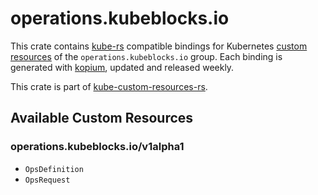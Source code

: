 <!--
SPDX-FileCopyrightText: The kube-custom-resources-rs Authors
SPDX-License-Identifier: 0BSD
 -->

# operations.kubeblocks.io

This crate contains [kube-rs](https://kube.rs/) compatible bindings for Kubernetes [custom resources](https://kubernetes.io/docs/tasks/extend-kubernetes/custom-resources/custom-resource-definitions/) of the `operations.kubeblocks.io` group. Each binding is generated with [kopium](https://github.com/kube-rs/kopium), updated and released weekly.

This crate is part of [kube-custom-resources-rs](https://github.com/metio/kube-custom-resources-rs).

## Available Custom Resources

### operations.kubeblocks.io/v1alpha1
- `OpsDefinition`
- `OpsRequest`
